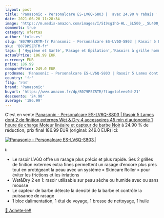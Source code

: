 ```yaml
---
layout: post
title: 'Panasonic - Personalcare ES-LV6Q-S803 |  avec 24.90 % rabais '
date: 2021-06-20 11:28:34
image: 'https://m.media-amazon.com/images/I/519sg1hG-HL._SL500_._SL400_.jpg'
comments: true
category: ofertas
author: 'tole.es'
slug: 'B079PSZRTM-fr Panasonic - Personalcare ES-LV6Q-S803 | Rasoir 5 Lames...'
sku: 'B079PSZRTM-fr'
tags: [ 'Hygiène et Santé','Rasage et Épilation','Rasoirs à grille homme','Rasoirs électriques et accessoires','Rasoirs électriques homme','panasonic', ]
actualPrice: 186.99 EUR
currency: EUR
price: 186.99
comparePrice: 249.0 EUR
prodname: 'Panasonic - Personalcare ES-LV6Q-S803 | Rasoir 5 Lames dont 2 de finition externes Wet & Dry 4 accessoires 45 min d autonomie 1 heure de charge Moteur linéaire et capteur de barbe Noir'
country: 'fr'
flag: '🇫🇷'
brand: 'Panasonic'
buyurl: 'https://www.amazon.fr/dp/B079PSZRTM/?tag=tolees0d-21'
descuento: '24.90'
average: '186.99'
---
```


C'est en vente [Panasonic - Personalcare ES-LV6Q-S803 | Rasoir 5 Lames dont 2 de finition externes Wet & Dry 4 accessoires 45 min d autonomie 1 heure de charge Moteur linéaire et capteur de barbe Noir](https://www.amazon.fr/dp/B079PSZRTM/?tag=tolees0d-21)  à  24.90 % de réduction, prix final  186.99 EUR (original: 249.0 EUR) ici:

[![Panasonic - Personalcare ES-LV6Q-S803 | ](https://m.media-amazon.com/images/I/519sg1hG-HL._SL500_._SL400_.jpg)](https://www.amazon.fr/dp/B079PSZRTM/?tag=tolees0d-21)

ℹ️:

- Le rasoir LV6Q offre un rasage plus précis et plus rapide. Ses 2 grilles de finition externes extra fines permettent un rasage d’encore plus près tout en protégeant la peau avec un système « Skincare Roller » pour éviter les frictions et les irriations
- Wet&Dry 2 en 1: rasoir utilisable sur peau sèche ou humide avec ou sans mousse
- Le capteur de barbe détecte la densité de la barbe et contrôle la puissance de rasage
- 1 bloc dalimentation, 1 étui de voyage, 1 brosse de nettoyage, 1 huile

[🛒 Achète-le!!](https://www.amazon.fr/dp/B079PSZRTM/?tag=tolees0d-21)
